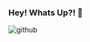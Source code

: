 ### Hey! Whats Up?! 👋

![github](https://user-images.githubusercontent.com/20749712/95685871-fbc49680-0bd0-11eb-8a9a-886b610b3253.jpg)
